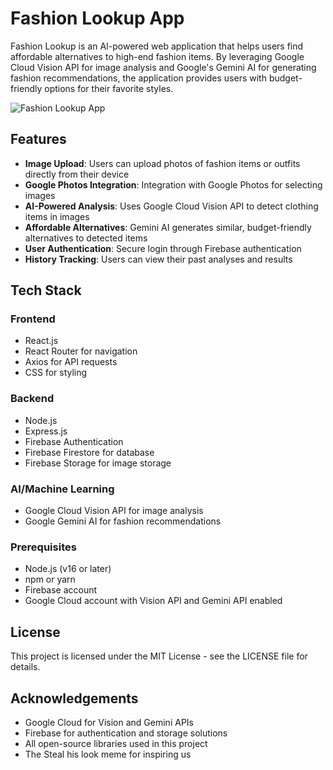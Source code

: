 # Fashion Lookup App

Fashion Lookup is an AI-powered web application that helps users find affordable alternatives to high-end fashion items. 
By leveraging Google Cloud Vision API for image analysis and Google's Gemini AI for generating fashion recommendations,
the application provides users with budget-friendly options for their favorite styles.

![Fashion Lookup App]([https://via.placeholder.com/800x400?text=Fashion+Lookup+App](https://frontend-dot-fashionthief-a6f61.uc.r.appspot.com/))

## Features

- **Image Upload**: Users can upload photos of fashion items or outfits directly from their device
- **Google Photos Integration**: Integration with Google Photos for selecting images
- **AI-Powered Analysis**: Uses Google Cloud Vision API to detect clothing items in images
- **Affordable Alternatives**: Gemini AI generates similar, budget-friendly alternatives to detected items
- **User Authentication**: Secure login through Firebase authentication
- **History Tracking**: Users can view their past analyses and results

## Tech Stack

### Frontend
- React.js
- React Router for navigation
- Axios for API requests
- CSS for styling

### Backend
- Node.js
- Express.js
- Firebase Authentication
- Firebase Firestore for database
- Firebase Storage for image storage

### AI/Machine Learning
- Google Cloud Vision API for image analysis
- Google Gemini AI for fashion recommendations

### Prerequisites
- Node.js (v16 or later)
- npm or yarn
- Firebase account
- Google Cloud account with Vision API and Gemini API enabled

## License

This project is licensed under the MIT License - see the LICENSE file for details.

## Acknowledgements

- Google Cloud for Vision and Gemini APIs
- Firebase for authentication and storage solutions
- All open-source libraries used in this project
- The Steal his look meme for inspiring us
